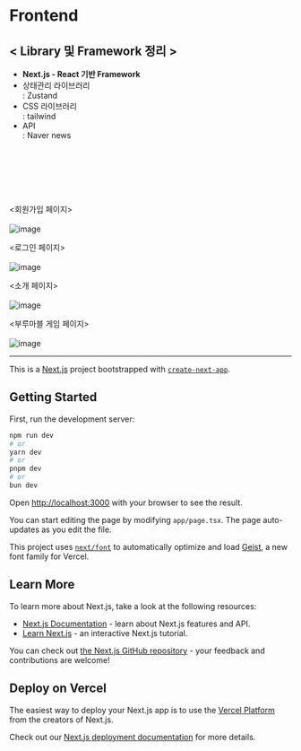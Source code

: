 
# **Frontend**

## < **Library 및 Framework 정리** >
-  **Next.js - React 기반 Framework**
- 상태관리 라이브러리 <br/>
  : Zustand
- CSS 라이브러리 <br/>
  : tailwind
- API <br/>
  : Naver news

  
<br/>
<br/>
<br/>
<br/>
<br/>

<회원가입 페이지> <br/> <br/>
![image](https://github.com/user-attachments/assets/acf17f6c-62dd-4da9-8bcb-5bb7aa498e97)


<로그인 페이지> <br/> <br/>
![image](https://github.com/user-attachments/assets/fcba3d61-5cdf-4b42-a456-f26784531c09)

<소개 페이지> <br/> <br/>
![image](https://github.com/user-attachments/assets/fc3abf98-c90b-410c-a3b9-38973ca01793)

<부루마블 게임 페이지> <br/> <br/> 
![image](https://github.com/user-attachments/assets/2a5749f5-8089-4c98-babe-fc336d9024cf)
















***

This is a [Next.js](https://nextjs.org) project bootstrapped with [`create-next-app`](https://nextjs.org/docs/app/api-reference/cli/create-next-app).

## Getting Started

First, run the development server:

```bash
npm run dev
# or
yarn dev
# or
pnpm dev
# or
bun dev
```

Open [http://localhost:3000](http://localhost:3000) with your browser to see the result.

You can start editing the page by modifying `app/page.tsx`. The page auto-updates as you edit the file.

This project uses [`next/font`](https://nextjs.org/docs/app/building-your-application/optimizing/fonts) to automatically optimize and load [Geist](https://vercel.com/font), a new font family for Vercel.

## Learn More

To learn more about Next.js, take a look at the following resources:

- [Next.js Documentation](https://nextjs.org/docs) - learn about Next.js features and API.
- [Learn Next.js](https://nextjs.org/learn) - an interactive Next.js tutorial.

You can check out [the Next.js GitHub repository](https://github.com/vercel/next.js) - your feedback and contributions are welcome!

## Deploy on Vercel

The easiest way to deploy your Next.js app is to use the [Vercel Platform](https://vercel.com/new?utm_medium=default-template&filter=next.js&utm_source=create-next-app&utm_campaign=create-next-app-readme) from the creators of Next.js.

Check out our [Next.js deployment documentation](https://nextjs.org/docs/app/building-your-application/deploying) for more details.
